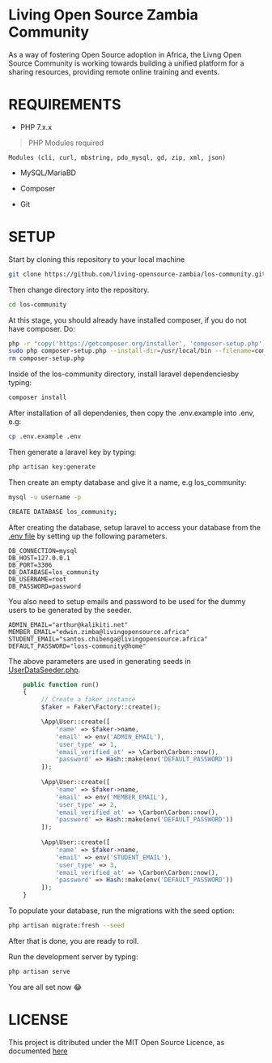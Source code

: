 # Living Open Source Zambia Community

As a way of fostering Open Source adoption in Africa, the Livng Open Source Community is working towards building a unified platform for a sharing resources, providing remote online training and events.

# REQUIREMENTS

* PHP 7.x.x

>PHP Modules required

    Modules (cli, curl, mbstring, pdo_mysql, gd, zip, xml, json)

* MySQL/MariaBD

* Composer

* Git

# SETUP

Start by cloning this repository to your local machine

```bash
git clone https://github.com/living-opensource-zambia/los-community.git
```

Then change directory into the repository.

```bash
cd los-community
```

At this stage, you should already have installed composer, if you do not have composer.
Do:

```bash
php -r "copy('https://getcomposer.org/installer', 'composer-setup.php');"
sudo php composer-setup.php --install-dir=/usr/local/bin --filename=composer
rm composer-setup.php
```

Inside of the los-community directory, install laravel dependenciesby typing:

```bash
composer install
```

After installation of all dependenies, then copy the .env.example into .env, e.g:

```bash
cp .env.example .env
```

Then generate a laravel key by typing:

```bash
php artisan key:generate
```

Then create an empty database and give it a name, e.g los_community:

```bash
mysql -u username -p

CREATE DATABASE los_community;
```

After creating the database, setup laravel to access your database from the [.env file](.env) by setting up the following parameters.

```.env
DB_CONNECTION=mysql
DB_HOST=127.0.0.1
DB_PORT=3306
DB_DATABASE=los_community
DB_USERNAME=root
DB_PASSWORD=password
```

You also need to setup emails and password to be used for the dummy users to be generated by the seeder.

```.env
ADMIN_EMAIL="arthur@kalikiti.net"
MEMBER_EMAIL="edwin.zimba@livingopensource.africa"
STUDENT_EMAIL="santos.chibenga@livingopensource.africa"
DEFAULT_PASSWORD="loss-community@home"
```

The above parameters are used in generating seeds in [UserDataSeeder.php](database/seeds/UserDataSeeder.php).

```php
    public function run()
    {
         // Create a faker instance
         $faker = Faker\Factory::create();

         \App\User::create([
             'name' => $faker->name,
             'email' => env('ADMIN_EMAIL'),
             'user_type' => 1,
             'email_verified_at' => \Carbon\Carbon::now(),
             'password' => Hash::make(env('DEFAULT_PASSWORD'))
         ]);
 
         \App\User::create([
             'name' => $faker->name,
             'email' => env('MEMBER_EMAIL'),
             'user_type' => 2,
             'email_verified_at' => \Carbon\Carbon::now(),
             'password' => Hash::make(env('DEFAULT_PASSWORD'))
         ]);
 
         \App\User::create([
             'name' => $faker->name,
             'email' => env('STUDENT_EMAIL'),
             'user_type' => 3,
             'email_verified_at' => \Carbon\Carbon::now(),
             'password' => Hash::make(env('DEFAULT_PASSWORD'))
         ]);
    }
```

To populate your database, run the migrations with the seed option:

```bash
php artisan migrate:fresh --seed
```

After that is done, you are ready to roll.

Run the development server by typing:

```bash
php artisan serve
```

You are all set now :joy:

# LICENSE

This project is ditributed under the MIT Open Source Licence, as documented [here](LICENSE.md)


